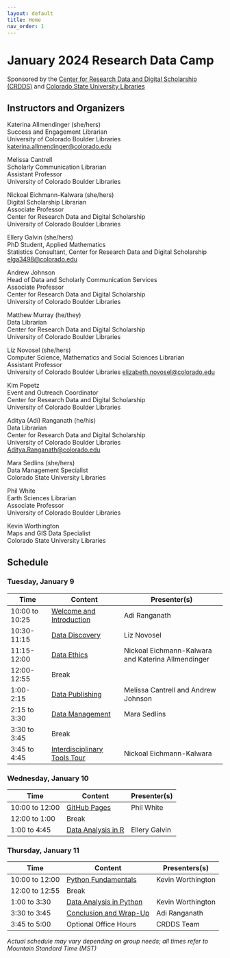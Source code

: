 ```yaml
---
layout: default
title: Home
nav_order: 1
---
```

# January 2024 Research Data Camp
Sponsored by the [Center for Research Data and Digital Scholarship (CRDDS)](https://www.colorado.edu/crdds/) and [Colorado State University Libraries](https://www.colostate.edu)

## Instructors and Organizers

Katerina Allmendinger (she/hers)\
Success and Engagement Librarian\
University of Colorado Boulder Libraries\
[katerina.allmendinger@colorado.edu](mailto:katerina.allmendinger@colorado.edu)

Melissa Cantrell\
Scholarly Communication Librarian\
Assistant Professor\
University of Colorado Boulder Libraries

Nickoal Eichmann-Kalwara (she/hers)\
Digital Scholarship Librarian\
Associate Professor\
Center for Research Data and Digital Scholarship\
University of Colorado Boulder Libraries

Ellery Galvin (she/hers)\
PhD Student, Applied Mathematics\
Statistics Consultant, Center for Research Data and Digital Scholarship\
[elga3498@colorado.edu](mailto:elga3498@colorado.edu)

Andrew Johnson\
Head of Data and Scholarly Communication Services\
Associate Professor\
Center for Research Data and Digital Scholarship\
University of Colorado Boulder Libraries

Matthew Murray (he/they)\
Data Librarian\
Center for Research Data and Digital Scholarship\
University of Colorado Boulder Libraries

Liz Novosel (she/hers)\
Computer Science, Mathematics and Social Sciences Librarian\
Assistant Professor\
University of Colorado Boulder Libraries
[elizabeth.novosel@colorado.edu](mailto:elizabeth.novosel@colorado.edu)

Kim Popetz\
Event and Outreach Coordinator\
Center for Research Data and Digital Scholarship\
University of Colorado Boulder Libraries

Aditya (Adi) Ranganath (he/his)  
Data Librarian  
Center for Research Data and Digital Scholarship  
University of Colorado Boulder Libraries  
[Aditya.Ranganath@colorado.edu](mailto:Aditya.Ranganath@colorado.edu)

Mara Sedlins (she/hers)\
Data Management Specialist\
Colorado State University Libraries

Phil White\
Earth Sciences Librarian\
Associate Professor\
University of Colorado Boulder Libraries

Kevin Worthington\
Maps and GIS Data Specialist\
Colorado State University Libraries

## Schedule

### Tuesday, January 9

| Time | Content|Presenter(s)|
| --- | ---|----|
| 10:00 to 10:25 | [Welcome and Introduction](content/introduction.html)|Adi Ranganath|
| 10:30-11:15| [Data Discovery](content/finding-data.html)| Liz Novosel
| 11:15-12:00| [Data Ethics](content/data-ethics.html)| Nickoal Eichmann-Kalwara and Katerina Allmendinger
| 12:00-12:55| Break|
| 1:00-2:15| [Data Publishing](content/data-publishing-CU-scholar.html)| Melissa Cantrell and Andrew Johnson
| 2:15 to 3:30| [Data Management](content/data_management.html)|Mara Sedlins
|3:30 to 3:45|Break|
| 3:45 to 4:45| [Interdisciplinary Tools Tour](content/interdisciplinary-tour.html)| Nickoal Eichmann-Kalwara

### Wednesday, January 10

| Time | Content|Presenter(s)|
| --- | ---|----|
| 10:00 to 12:00|[GitHub Pages](content/git_github.html)| Phil White|
| 12:00 to 1:00 | Break
| 1:00 to 4:45 |[Data Analysis in R](content/data-analysis-in-R.html)|Ellery Galvin

### Thursday, January 11

| Time | Content|Presenters(s)
| --- | ---|----|
| 10:00 to 12:00 | [Python Fundamentals](content/data-analysis-in-python/python_foundations.html)| Kevin Worthington
| 12:00 to 12:55| Break
| 1:00 to 3:30 | [Data Analysis in Python](content/data-analysis-in-python/python_data_analysis.html)| Kevin Worthington|
| 3:30 to 3:45|[Conclusion and Wrap-Up](content/wrap-up.html)|Adi Ranganath|
| 3:45 to 5:00| Optional Office Hours| CRDDS Team

_Actual schedule may vary depending on group needs; all times refer to Mountain Standard Time (MST)_  
